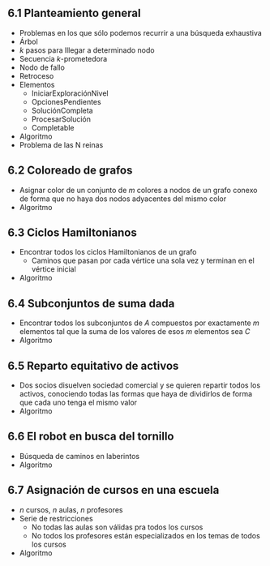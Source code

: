 ## 6.1 Planteamiento general
- Problemas en los que sólo podemos recurrir a una búsqueda exhaustiva
- Árbol
- $k$ pasos para lllegar a determinado nodo
- Secuencia $k$-prometedora
- Nodo de fallo
- Retroceso
- Elementos
	- IniciarExploraciónNivel
	- OpcionesPendientes
	- SoluciónCompleta
	- ProcesarSolución
	- Completable
- Algoritmo
- Problema de las N reinas
## 6.2 Coloreado de grafos
- Asignar color de un conjunto de $m$ colores a nodos de un grafo conexo de forma que no haya dos nodos adyacentes del mismo color
- Algoritmo
## 6.3 Ciclos Hamiltonianos
- Encontrar todos los ciclos Hamiltonianos de un grafo
	- Caminos que pasan por cada vértice una sola vez y terminan en el vértice inicial
- Algoritmo
## 6.4 Subconjuntos de suma dada
- Encontrar todos los subconjuntos de $A$ compuestos por exactamente $m$ elementos tal que la suma de los valores de esos $m$ elementos sea $C$
- Algoritmo
## 6.5 Reparto equitativo de activos
- Dos socios disuelven sociedad comercial y se quieren repartir todos los activos, conociendo todas las formas que haya de dividirlos de forma que cada uno tenga el mismo valor
- Algoritmo
## 6.6 El robot en busca del tornillo
- Búsqueda de caminos en laberintos
- Algoritmo
## 6.7 Asignación de cursos en una escuela
- $n$ cursos, $n$ aulas, $n$ profesores
- Serie de restricciones
	- No todas las aulas son válidas pra todos los cursos
	- No todos los profesores están especializados en los temas de todos los cursos
- Algoritmo